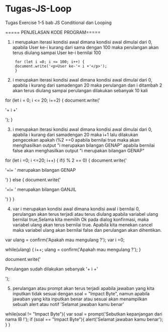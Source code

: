 # Tugas-JS-Loop
Tugas Exercise 1-5 bab JS Conditional dan Looping

===== PENJELASAN KODE PROGRAM=====

1. i merupakan iterasi kondisi awal dimana kondisi awal dimulai dari 0, apabila User ke-i kurang dari sama dengan 100 maka perulangan akan terus diulang sampai User ke-i bernilai 100

        for (let i =0; i <= 100; i++) {
        document.write('<p>User ke-'+ i +'</p>');
        }


2. i merupakan iterasi kondisi awal dimana kondisi awal dimulai dari 0, apabila i kurang dari samadengan 20 maka perulangan dan i ditambah 2 akan terus diulang sampai perulangan dilakukan sebanyak 10 kali

for (let i = 0; i <= 20; i+=2) {
   document.write('<p>'+ i +'</p>');
}


3. i merupakan iterasi kondisi awal dimana kondisi awal dimulai dari 0, apabila i kurang dari samadengan 20 maka i+1 lalu dilakukan pengecekan apakah i%2 ==0 apabila bernilai true maka akan menghasilkan output "i merupakan bilangan GENAP" apabila bernilai false akan menghasilkan output "i merupakan bilangan GENAP"

for (let i =0; i <=20; i++) {
   if(i % 2 == 0) {
      document.write('<p>'+i+ ' merupakan bilangan GENAP</p>')
   } else {
      document.write('<p>'+i+ ' merupakan bilangan GANJIL</p>')
   }
}


4. var i merupakan kondisi awal dimana kondisi awal i bernilai 0, perulangan akan terus terjadi atau terus diulang apabila variabel ulang bernilai true,Selama kita memilih Ok pada dialog konfirmasi, maka variabel ulang akan terus bernilai true. Apabila kita menekan cancel maka variabel ulang akan bernilai false dan perulangan akan dihentikan.

var ulang = confirm('Apakah mau mengulang ?');
var i =0;

while(ulang) {
   i++;
   ulang = confirm('Apakah mau mengulang ?');
}

document.write('<p>Perulangan sudah dilakukan sebanyak '+ i +'</p>');


5. perulangan atau prompt akan terus terjadi apabila jawaban yang kita inputkan tidak sesuai dengan soal = "Impact Byte", namun apabila jawaban yang kita inputkan benar atau sesuai akan menampilkan sebuah alert atau notif 'Selamat jawaban kamu benar'

while(soal != "Impact Byte"){
   var soal = prompt('Sebutkan kepanjangan dari nama IB !');
   if (soal == "Impact Byte"){
      alert('Selamat jawaban kamu benar');
   }
}
